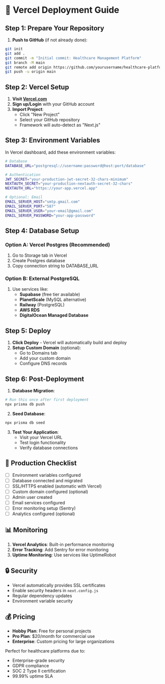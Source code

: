 # 🔷 Vercel Deployment Guide

## Step 1: Prepare Your Repository

1. **Push to GitHub** (if not already done):
```bash
git init
git add .
git commit -m "Initial commit: Healthcare Management Platform"
git branch -M main
git remote add origin https://github.com/yourusername/healthcare-platform.git
git push -u origin main
```

## Step 2: Vercel Setup

1. **Visit [Vercel.com](https://vercel.com)**
2. **Sign up/Login** with your GitHub account
3. **Import Project**:
   - Click "New Project"
   - Select your GitHub repository
   - Framework will auto-detect as "Next.js"

## Step 3: Environment Variables

In Vercel dashboard, add these environment variables:

```bash
# Database
DATABASE_URL="postgresql://username:password@host:port/database"

# Authentication
JWT_SECRET="your-production-jwt-secret-32-chars-minimum"
NEXTAUTH_SECRET="your-production-nextauth-secret-32-chars"
NEXTAUTH_URL="https://your-app.vercel.app"

# Optional: Email
EMAIL_SERVER_HOST="smtp.gmail.com"
EMAIL_SERVER_PORT="587"
EMAIL_SERVER_USER="your-email@gmail.com"
EMAIL_SERVER_PASSWORD="your-app-password"
```

## Step 4: Database Setup

### Option A: Vercel Postgres (Recommended)
1. Go to Storage tab in Vercel
2. Create Postgres database
3. Copy connection string to DATABASE_URL

### Option B: External PostgreSQL
1. Use services like:
   - **Supabase** (free tier available)
   - **PlanetScale** (MySQL alternative)
   - **Railway** (PostgreSQL)
   - **AWS RDS**
   - **DigitalOcean Managed Database**

## Step 5: Deploy

1. **Click Deploy** - Vercel will automatically build and deploy
2. **Setup Custom Domain** (optional):
   - Go to Domains tab
   - Add your custom domain
   - Configure DNS records

## Step 6: Post-Deployment

1. **Database Migration**:
```bash
# Run this once after first deployment
npx prisma db push
```

2. **Seed Database**:
```bash
npx prisma db seed
```

3. **Test Your Application**:
   - Visit your Vercel URL
   - Test login functionality
   - Verify database connections

## 🎯 Production Checklist

- [ ] Environment variables configured
- [ ] Database connected and migrated
- [ ] SSL/HTTPS enabled (automatic with Vercel)
- [ ] Custom domain configured (optional)
- [ ] Admin user created
- [ ] Email services configured
- [ ] Error monitoring setup (Sentry)
- [ ] Analytics configured (optional)

## 📊 Monitoring

1. **Vercel Analytics**: Built-in performance monitoring
2. **Error Tracking**: Add Sentry for error monitoring
3. **Uptime Monitoring**: Use services like UptimeRobot

## 🔒 Security

- Vercel automatically provides SSL certificates
- Enable security headers in `next.config.js`
- Regular dependency updates
- Environment variable security

## 💰 Pricing

- **Hobby Plan**: Free for personal projects
- **Pro Plan**: $20/month for commercial use
- **Enterprise**: Custom pricing for large organizations

Perfect for healthcare platforms due to:
- Enterprise-grade security
- GDPR compliance
- SOC 2 Type II certification
- 99.99% uptime SLA
